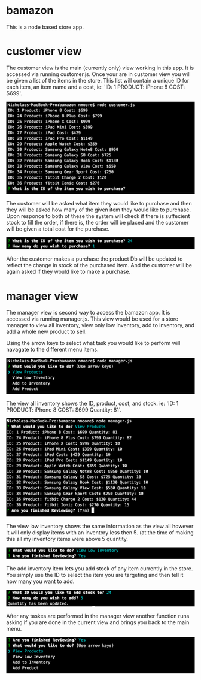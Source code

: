 # bamazon
This is a node based store app. 

# customer view
The customer view is the main (currently only) view working in this app. It is accessed via running customer.js.
Once your are in customer view you will be given a list of the items in the store. This list will contain a unique ID for each item, an item name and a cost, ie: 'ID: 1 PRODUCT: iPhone 8 COST: $699'.

![Shot1](./images/image1.png)

The customer will be asked what item they would like to purchase and then they will be asked how many of the given item they would like to purchase. Upon responce to both of these the system will check if there is suffecient stock to fill the order, if there is, the order will be placed and the customer will be given a total cost for the purchase. 

![Shot2](./images/image2.png)

After the customer makes a purchase the product Db will be updated to reflect the change in stock of the purchased item. And the customer will be again asked if they would like to make a purchase.

# manager view
The manager view is second way to access the bamazon app. It is accessed via running manager.js. This view would be used for a store manager to view all inventory, view only low inventory, add to inventory, and add a whole new product to sell. 

Using the arrow keys to select what task you would like to perform will navagate to the different menu items.

![Shot1](./images/manager1.png)

The view all inventory shows the ID, product, cost, and stock. ie:  'ID: 1 PRODUCT: iPhone 8 COST: $699 Quantity: 81'.

![Shot1](./images/manager2.png)

The view low inventory shows the same information as the view all however it will only display items with an inventory less then 5. (at the time of making this all my inventory items were above 5 quantity.

![Shot1](./images/manager4.png)

The add inventory item lets you add stock of any item currently in the store. You simply use the ID to select the item you are targeting and then tell it how many you want to add. 

![Shot1](./images/manager6.png)

After any taskes are performed in the manager view another function runs asking if you are done in the current view and brings you back to the main menu.

![Shot1](./images/manager3.png)

